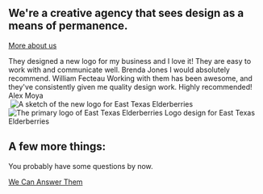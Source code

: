 ## We're a creative agency that sees design as a means of permanence.
[More about us](/about)

<section class="center grid ji-space-around ai-start jc-center gap-4 col-3" style="margin-bottom: 0">
  <Import from="/_/-/Services.html"></Import>
</section>

<section class="primary bleed center grid ai-center jc-center ac-center col-3 gap-1">
  <Import from="/_/~/Review.html">
    <review>They designed a new logo for my business and I love it! They are easy to work with and communicate well.</review>
    <client>Brenda Jones</client>
  </Import>
  <Import from="/_/~/Review.html">
    <review>I would absolutely recommend.</review>
    <client>William Fecteau</client>
  </Import>
  <Import from="/_/~/Review.html">
    <review>Working with them has been awesome, and they've consistently given me quality design work. Highly recommended!</review>
    <client>Alex Moya</client>
  </Import>
</section>

<section class="center bleed grid col-2 gap-4 ai-center">
  <Import from="/_/~/Blurb.html">
    <image from="/_/icons/telescope.svg"></image>
    <text from="/_/copy/Vision.md"></text>
  </Import>
  <Import from="/_/~/BeforeAfter.html">
    <before>
      <img src="/_assets/images/east-texas-elderberries/sketch.jpg" alt="A sketch of the new logo for East Texas Elderberries">
    </before>
    <after>
      <img src="/_assets/images/east-texas-elderberries/white-on-blue.png" alt="The primary logo of East Texas Elderberries">
    </after>
    <text>Logo design for East Texas Elderberries</text>
  </Import>
</section>

## A few more things:
<Import from="/_/copy/MO.md"></Import>

<section class="center">
  <p>You probably have some questions by now.</p>
  <a class="button" href="/contact">We Can Answer Them</a>
</section>
